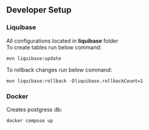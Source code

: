 ## Developer Setup

### Liquibase

All configurations located in **liquibase** folder<br/>
To create tables run below command:

```shell
mvn liquibase:update
```

To rollback changes run below command:

```shell
mvn liquibase:rollback -Dliquibase.rollbackCount=1
```

### Docker

Creates postgress db:

```shell
docker compose up
```